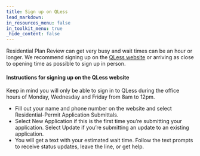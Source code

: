 ```yaml
---
title: Sign up on QLess
lead_markdown:
in_resources_menu: false
in_toolkit_menu: true
_hide_content: false
---
```



Residential Plan Review can get very busy and wait times can be an hour or longer. We recommend signing up on the [QLess website](https://kiosk.qless.com/kiosk/app/home/19062?queues=63813,65072,64852,64862,66812) or arriving as close to opening time as possible to sign up in person.

#### Instructions for signing up on the QLess website

Keep in mind you will only be able to sign in to QLess during the office hours of Monday, Wednesday and Friday from 8am to 12pm.

* Fill out your name and phone number on the website and select Residential-Permit Application Submittals.
* Select New Application if this is the first time you’re submitting your application. Select Update if you’re submitting an update to an existing application.
* You will get a text with your estimated wait time. Follow the text prompts to receive status updates, leave the line, or get help.